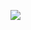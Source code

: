 <img src="https://capsule-render.vercel.app/api?text=Seungyeon   Sung&fontColor=ffffff&type=soft&color=000000&animation=twinkling&fontSize=100"
/>

<!--
**alwayssingyo/alwayssingyo** is a ✨ _special_ ✨ repository because its `README.md` (this file) appears on your GitHub profile.

Here are some ideas to get you started:

- 🔭 I’m currently working on ...
- 🌱 I’m currently learning ...
- 👯 I’m looking to collaborate on ...
- 🤔 I’m looking for help with ...
- 💬 Ask me about ...
- 📫 How to reach me: ...
- 😄 Pronouns: ...
- ⚡ Fun fact: ...
-->

